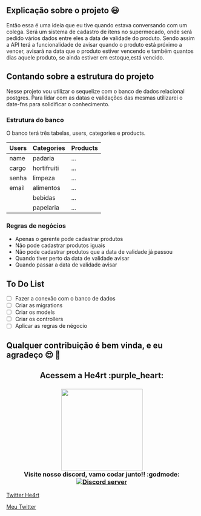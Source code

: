 ## Explicação sobre o projeto :smiley:

Então essa é uma ideia que eu tive quando estava conversando com um colega. Será um sistema de cadastro de itens no supermecado, onde será pedido vários dados entre eles a data de validade do produto. Sendo assim a API terá a funcionalidade de avisar quando o produto está próximo a vencer, avisará na data que o produto estiver vencendo e também quantos dias aquele produto, se ainda estiver em estoque,está vencido.

## Contando sobre a estrutura do projeto 

Nesse projeto vou utilizar o sequelize com o banco de dados relacional postgres. Para lidar com as datas e validações das mesmas utilizarei o date-fns para solidificar o conhecimento. 

### Estrutura do banco 

O banco terá três tabelas, users, categories e products. 

| Users | Categories | Products | 
|-------|------------|----------|
| name | padaria | ...          |
| cargo | hortifruiti | ...     |
| senha | limpeza | ...         |
| email | alimentos | ...       |
|        |  bebidas | ...       |
|        | papelaria | ...      |

### Regras de negócios

* Apenas o gerente pode cadastrar produtos
* Não pode cadastrar produtos iguais 
* Não pode cadastrar produtos que a data de validade já passou
* Quando tiver perto da data de validade avisar
* Quando passar a data de validade avisar

## To Do List 

- [ ] Fazer a conexão com o banco de dados
- [ ] Criar as migrations 
- [ ] Criar os models 
- [ ] Criar os controllers 
- [ ] Aplicar as regras de négocio

## Qualquer contribuição é bem vinda, e eu agradeço :heart_eyes: :heartbeat:

<h2 align="center">
  Acessem a He4rt :purple_heart:
</h2>

<h3 align="center">
  <img src="https://heartdevs.com/wp-content/uploads/2018/12/logo.png" width="215"><br>
    Visite nosso discord, vamo codar junto!! :godmode:
	<a href="https://discord.io/He4rt" target="_blank">
	<img src="https://discordapp.com/api/guilds/452926217558163456/embed.png" alt="Discord server"/></a><br>
</h3>

[Twitter He4rt](https://twitter.com/He4rtDevs)

[Meu Twitter](https://twitter.com/m7AeiHe4rt)
